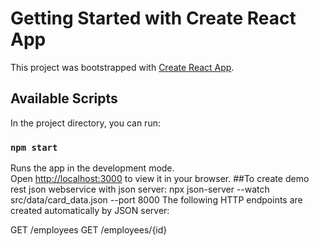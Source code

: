 # Getting Started with Create React App

This project was bootstrapped with [Create React App](https://github.com/facebook/create-react-app).

## Available Scripts

In the project directory, you can run:

### `npm start`

Runs the app in the development mode.\
Open [http://localhost:3000](http://localhost:3000) to view it in your browser.
##To create demo rest json webservice with json server:
npx json-server --watch src/data/card_data.json --port 8000
The following HTTP endpoints are created automatically by JSON server:

GET    /employees
GET    /employees/{id}

